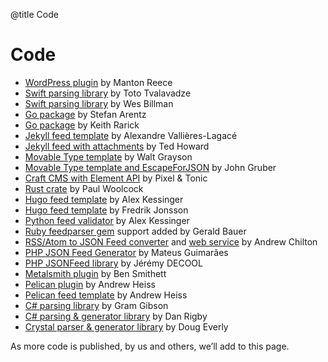 @title Code
# Code

* [WordPress plugin](https://github.com/manton/jsonfeed-wp) by Manton Reece
* [Swift parsing library](https://github.com/totocaster/JSONFeed) by Toto Tvalavadze
* [Swift parsing library](https://github.com/wesbillman/JSONFeed) by Wes Billman
* [Go package](https://github.com/st3fan/jsonfeed) by Stefan Arentz
* [Go package](https://github.com/kr/jsonfeed) by Keith Rarick
* [Jekyll feed template](https://github.com/vallieres/jekyll-json-feed) by Alexandre Vallières-Lagacé
* [Jekyll feed with attachments](https://github.com/tedchoward/tidbits/blob/master/feed.json) by Ted Howard
* [Movable Type template](https://gist.github.com/walt/8da71fead3b8ba321f91efd954f0cb32) by Walt Grayson
* [Movable Type template and EscapeForJSON](https://daringfireball.net/projects/mt-escapeforjson/) by John Gruber
* [Craft CMS with Element API](https://github.com/craftcms/element-api/tree/v1#json-feed) by Pixel & Tonic
* [Rust crate](https://crates.io/crates/jsonfeed) by Paul Woolcock
* [Hugo feed template](https://gist.github.com/voidfiles/302e8d690a5ef4990e371ce70bca3240) by Alex Kessinger
* [Hugo feed template](https://github.com/frjo/hugo-theme-zen/blob/master/layouts/_default/list.json.json) by Fredrik Jonsson
* [Python feed validator](https://github.com/voidfiles/jsonfeedvalidator) by Alex Kessinger
* [Ruby feedparser gem](http://www.rubyflow.com/p/a57is4-added-new-json-feed-jsonfeed-format-to-the-universal-feedparser-gem) support added by Gerald Bauer
* [RSS/Atom to JSON Feed converter](https://github.com/appsattic/feed2json.org) and [web service](https://feed2json.org) by Andrew Chilton
* [PHP JSON Feed Generator](https://github.com/mateusjatenee/php-json-feed) by Mateus Guimarães
* [PHP JSONFeed library](https://github.com/jdecool/jsonfeed) by Jérémy DECOOL
* [Metalsmith plugin](https://github.com/bensmithett/metalsmith-json-feed) by Ben Smithett
* [Pelican plugin](https://github.com/andrewheiss/pelican_json_feed) by Andrew Heiss
* [Pelican feed template](https://github.com/andrewheiss/athpelican/blob/master/theme/templates/feed.json) by Andrew Heiss
* [C# parsing library](https://github.com/gramgibson/jsonfeed) by Gram Gibson
* [C# parsing & generator library](https://github.com/DanRigby/JsonFeed.NET) by Dan Rigby
* [Crystal parser & generator library](https://github.com/DougEverly/jsonfeed.cr) by Doug Everly


As more code is published, by us and others, we’ll add to this page.
